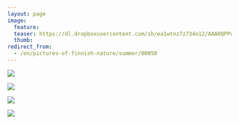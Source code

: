 ```yaml
---
layout: page
image:
  feature:
  teaser: https://dl.dropboxusercontent.com/sh/ea1wtnz7z734o12/AAARQPPo6UflJdpzc-IlL0Sga/luontokuvat/kes%C3%A4/2/DSC33690-245px.jpg
  thumb:
redirect_from:
  - /en/pictures-of-finnish-nature/summer/00050
---
```


[![](https://dl.dropboxusercontent.com/sh/ea1wtnz7z734o12/AADQZSy8yzyOmvmlxz5vsDgMa/luontokuvat/kes%C3%A4/2/DSC33676-800px.jpg)](https://dl.dropboxusercontent.com/sh/ea1wtnz7z734o12/AACee-DwI9koSPl-bXzzQJVOa/luontokuvat/kes%C3%A4/2/DSC33676.jpg)

[![](https://dl.dropboxusercontent.com/sh/ea1wtnz7z734o12/AADwf7E15Udj_pFISjmTIZQwa/luontokuvat/kes%C3%A4/2/DSC33688-800px.jpg)](https://dl.dropboxusercontent.com/sh/ea1wtnz7z734o12/AACDxcQ-vjlwlWW4gQZGV-pKa/luontokuvat/kes%C3%A4/2/DSC33688.jpg)

[![](https://dl.dropboxusercontent.com/sh/ea1wtnz7z734o12/AAB3N4KwHHM3hAER5lHeohapa/luontokuvat/kes%C3%A4/2/DSC33689-800px.jpg)](https://dl.dropboxusercontent.com/sh/ea1wtnz7z734o12/AACrvH562iSq5bjFybRSm_7za/luontokuvat/kes%C3%A4/2/DSC33689.jpg)

[![](https://dl.dropboxusercontent.com/sh/ea1wtnz7z734o12/AADcdEfJnR7wTsWCYJU33sB5a/luontokuvat/kes%C3%A4/2/DSC33690-800px.jpg)](https://dl.dropboxusercontent.com/sh/ea1wtnz7z734o12/AACR-qEor4ZawC7pMlvcMZEFa/luontokuvat/kes%C3%A4/2/DSC33690.jpg)
